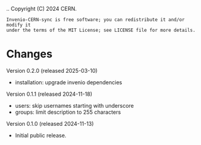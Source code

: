 ..
    Copyright (C) 2024 CERN.

    Invenio-CERN-sync is free software; you can redistribute it and/or modify it
    under the terms of the MIT License; see LICENSE file for more details.

Changes
=======

Version 0.2.0 (released 2025-03-10)

- installation: upgrade invenio dependencies

Version 0.1.1 (released 2024-11-18)

- users: skip usernames starting with underscore
- groups: limit description to 255 characters

Version 0.1.0 (released 2024-11-13)

- Initial public release.

